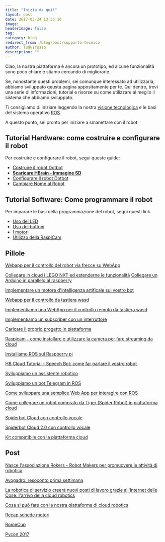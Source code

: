 ```yaml
---
title: "Inizia da qui!"
layout: post
date: 2017-03-24 13:36:10
image:
headerImage: false
tag:
category: blog
redirect_from: /blog/post/supporto-tecnico
author: ludusrusso
description: ""
---
```


Ciao, la nostra piattaforma è ancora un prototipo, ed alcune funzionalità sono
poco chiare e stiamo cercando di migliorarle.

Se, nonostante questi problemi, sei comunque interessato ad utilizzarla, abbiamo
sviluppato qeusta pagina appositamente per te. Qui dentro, trovi una serie di informazioni,
tutorial e risorse su come utilizzare al meglio il sistema che abbiamo sviluppato.

Ti consigliamo di iniziare leggendo la  nostra [visione tecnologica](http://www.hotblackrobotics.com/blog/posts/2017-01-12-introduzione-e-visione-tecnologica-cloud-robotics-e-internet-delle-cose-l-internet-dei-robot) e le basi del sistema operativo [ROS](http://www.hotblackrobotics.com/blog/posts/2017-03-14-il-fondamento-della-piattaforma-di-cloud-robotics-robotics-operating-system).

A questo punto, sei pronto per iniziare a smanettare con il robot.

## Tutorial Hardware: come costruire e configurare il robot

Per costruire e configurare il robot, segui queste guide:

 - [Costruire il robot Dotbot](http://www.hotblackrobotics.com/blog/posts/2017-02-08-dotbot-tutorial-hardware)
 - [**Scaricare HBrain - Immagine SD**](http://www.hotblackrobotics.com/blog/posts/2017-03-24-immagine-sd-per-la-cloud-e-configurazione)
 - [Configurare il robot Dotbot](http://www.hotblackrobotics.com/blog/posts/2017-03-24-configurare-il-robot-dotbot)
 - [Cambiare Nome al Robot](http://www.hotblackrobotics.com/blog/posts/2017-05-11-cambiare-nome-al-robot-dotbot-da-piattaforma)

## Tutorial Software: Come programmare il robot

Per imparare le basi della programmazione del robot, segui questi link.

 - [Uso dei LED](http://www.hotblackrobotics.com/blog/posts/2017-01-17-hb-cloud-tutorial-1-uso-dei-led)
 - [Uso dei bottoni](http://www.hotblackrobotics.com/blog/posts/2017-01-20-hb-cloud-tutorial-2-uso-dei-bottoni)
 - [I motori](http://www.hotblackrobotics.com/blog/posts/2017-01-20-hb-cloud-tutorial-3-i-motori)
 - [Utilizzo della RaspiCam](http://www.hotblackrobotics.com/blog/posts/2017-04-10-utilizzare-la-raspicam-in-streaming-con-la-piattaforma-cloud)


## Pillole

[Webapp per il controllo del robot via frecce su WebApp](http://www.hotblackrobotics.com/blog/posts/2017-06-23-webapp-per-il-controllo-del-robot-via-frecce-su-webapp)

[Collegare in cloud i LEGO NXT ed estenderne le funzionalità](http://www.hotblackrobotics.com/blog/posts/2017-06-16-collegare-in-cloud-i-lego-nxt-ed-estenderne-le-funzionalita)
[Collegare un Arduino in parallelo al raspberry](http://www.hotblackrobotics.com/blog/posts/2017-06-16-collegare-un-arduino-in-parallelo-al-raspberry)

[Implementare un motore d'intelligenza artificale sul vostro bot](http://www.hotblackrobotics.com/blog/posts/2017-06-16-implementare-un-motore-dintelligenza-artificale-sul-vostro-bot)

[Webapp per il controllo da tastiera wasd](http://www.hotblackrobotics.com/blog/posts/2017-06-09-webapp-per-il-controllo-da-tastiera-wasd)

[Implementiamo una WebApp per il controllo remoto da tastiera wasd](http://www.hotblackrobotics.com/blog/posts/2017-06-09-webapp-per-il-controllo-da-tastiera-wasd)

[Implementiamo un subscriber con un interruttore](http://www.hotblackrobotics.com/blog/posts/2017-03-24-implementiamo-un-subscriber-con-un-interruttore)

[Caricare il proprio progetto in piattaforma](http://www.hotblackrobotics.com/blog/posts/2017-05-03-apre-hbr-community-il-nuovo-sistema-per-la-condivisione-di-progetti-robotici)

[Raspicam - come installare e utilizzare la camera per fare streaming da cloud](http://www.hotblackrobotics.com/blog/posts/2017-04-10-utilizzare-la-raspicam-in-streaming-con-la-piattaforma-cloud)

[Installiamo ROS sul Raspberry pi](http://www.hotblackrobotics.com/blog/posts/2017-01-13-installiamo-ros-su-raspberry-pi)

[HB Cloud Tutorial - Speech Bot: come far parlare il vostro robot](http://www.hotblackrobotics.com/blog/posts/2017-02-02-hb-cloud-tutorial-speech-bot)

[Sviluppiamo un assistente robotico](http://www.hotblackrobotics.com/blog/posts/2017-02-10-tutorial-usiamo-la-piattaforma-di-cloud-robotics-per-sviluppare-un-semplice-assistente-personale-robotico)

[Sviluppiamo un bot Telegram in ROS](http://www.hotblackrobotics.com/blog/posts/2017-02-16-tutorial-sviluppiamo-un-bot-telegram-in-ros)

[Come sviluppare una semplice Web App per interagire con ROS](http://www.hotblackrobotics.com/blog/posts/2017-02-20-come-creare-una-semplice-web-app-per-interagire-con-il-vostro-robot)

[Come collegare un robot comprato da Tiger (Spider Robot) in piattaforma cloud](http://www.hotblackrobotics.com/blog/posts/2017-03-16-come-collegare-un-robot-comprato-da-tiger-spider-robot-in-piattaforma-cloud)

[Spiderbot Cloud con controllo vocale](http://www.hotblackrobotics.com/blog/posts/2017-03-16-spiderbot-cloud-con-controllo-vocale)

[Spiderbot Cloud 2.0 con controllo vocale](http://www.hotblackrobotics.com/blog/posts/2017-03-16-spiderbotcloud-20-la-vendetta-2-gradi-di-liberta-e-controllo-vocale)

[Kit compatibile con la piattaforma cloud](http://www.hotblackrobotics.com/blog/posts/2017-03-16-kit-robot-compatibile-con-la-piattaforma-cloud)

## Post

[Nasce l'associazione Rokers - Robot Makers per promuovere le attività di robotica](http://www.hotblackrobotics.com/blog/posts/2017-05-08-nasce-rokers-la-community-di-robot-makers)

[Avogadro: resoconto prima settimana](http://www.hotblackrobotics.com/blog/posts/2017-01-23-hb-robotics-e-itis-avogadro-resoconto-della-prima-settmana)

[La robotica di servizio creerà nuovi posti di lavoro grazie all'Internet delle Cose: l'arrivo della cloud robotics](http://www.hotblackrobotics.com/blog/posts/2017-01-25-robotica)

[Cosa si può fare con la nostra piattaforma di cloud robotics](http://www.hotblackrobotics.com/blog/posts/2017-02-08-cosa-si-puo-fare-con-la-nostra-piattaforma-di-cloud-robotics)

[Recap schede motori](http://www.hotblackrobotics.com/blog/posts/2017-03-02-schede-motori-recap)

[RomeCup](http://www.hotblackrobotics.com/blog/posts/2017-03-24-romecup-links-info)

[Pycon 2017](http://www.hotblackrobotics.com/blog/posts/2017-03-27-pycon-2017-links-info)
